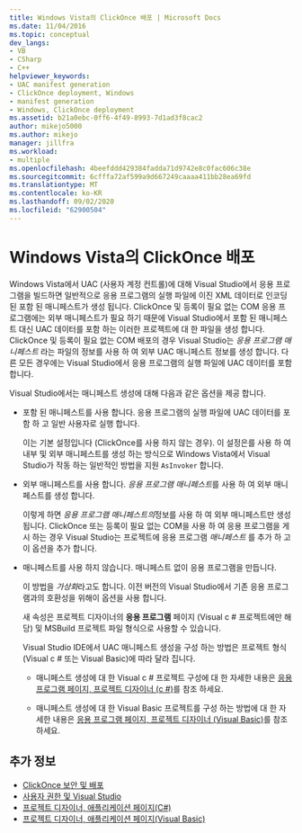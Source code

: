 ```yaml
---
title: Windows Vista의 ClickOnce 배포 | Microsoft Docs
ms.date: 11/04/2016
ms.topic: conceptual
dev_langs:
- VB
- CSharp
- C++
helpviewer_keywords:
- UAC manifest generation
- ClickOnce deployment, Windows
- manifest generation
- Windows, ClickOnce deployment
ms.assetid: b21a0ebc-0ff6-4f49-8993-7d1ad3f8cac2
author: mikejo5000
ms.author: mikejo
manager: jillfra
ms.workload:
- multiple
ms.openlocfilehash: 4beefddd429384fadda71d9742e8c0fac606c38e
ms.sourcegitcommit: 6cfffa72af599a9d667249caaaa411bb28ea69fd
ms.translationtype: MT
ms.contentlocale: ko-KR
ms.lasthandoff: 09/02/2020
ms.locfileid: "62900504"
---
```

# <a name="clickonce-deployment-on-windows-vista"></a>Windows Vista의 ClickOnce 배포

Windows Vista에서 UAC (사용자 계정 컨트롤)에 대해 Visual Studio에서 응용 프로그램을 빌드하면 일반적으로 응용 프로그램의 실행 파일에 이진 XML 데이터로 인코딩된 포함 된 매니페스트가 생성 됩니다.  ClickOnce 및 등록이 필요 없는 COM 응용 프로그램에는 외부 매니페스트가 필요 하기 때문에 Visual Studio에서 포함 된 매니페스트 대신 UAC 데이터를 포함 하는 이러한 프로젝트에 대 한 파일을 생성 합니다. ClickOnce 및 등록이 필요 없는 COM 배포의 경우 Visual Studio는 *응용 프로그램 매니페스트* 라는 파일의 정보를 사용 하 여 외부 UAC 매니페스트 정보를 생성 합니다. 다른 모든 경우에는 Visual Studio에서 응용 프로그램의 실행 파일에 UAC 데이터를 포함 합니다.

Visual Studio에서는 매니페스트 생성에 대해 다음과 같은 옵션을 제공 합니다.

- 포함 된 매니페스트를 사용 합니다. 응용 프로그램의 실행 파일에 UAC 데이터를 포함 하 고 일반 사용자로 실행 합니다.

   이는 기본 설정입니다 (ClickOnce를 사용 하지 않는 경우). 이 설정은를 사용 하 여 내부 및 외부 매니페스트를 생성 하는 방식으로 Windows Vista에서 Visual Studio가 작동 하는 일반적인 방법을 지원 `AsInvoker` 합니다.

- 외부 매니페스트를 사용 합니다. *응용 프로그램 매니페스트*를 사용 하 여 외부 매니페스트를 생성 합니다.

   이렇게 하면 *응용 프로그램 매니페스트의*정보를 사용 하 여 외부 매니페스트만 생성 됩니다. ClickOnce 또는 등록이 필요 없는 COM을 사용 하 여 응용 프로그램을 게시 하는 경우 Visual Studio는 프로젝트에 응용 프로그램 *매니페스트* 를 추가 하 고이 옵션을 추가 합니다.

- 매니페스트를 사용 하지 않습니다. 매니페스트 없이 응용 프로그램을 만듭니다.

   이 방법을 *가상화*라고도 합니다. 이전 버전의 Visual Studio에서 기존 응용 프로그램과의 호환성을 위해이 옵션을 사용 합니다.

  새 속성은 프로젝트 디자이너의 **응용 프로그램** 페이지 (Visual c # 프로젝트에만 해당) 및 MSBuild 프로젝트 파일 형식으로 사용할 수 있습니다.

  Visual Studio IDE에서 UAC 매니페스트 생성을 구성 하는 방법은 프로젝트 형식 (Visual c # 또는 Visual Basic)에 따라 달라 집니다.

  * 매니페스트 생성에 대 한 Visual c # 프로젝트 구성에 대 한 자세한 내용은 [응용 프로그램 페이지, 프로젝트 디자이너 (c #)](../ide/reference/application-page-project-designer-csharp.md)를 참조 하세요.

  * 매니페스트 생성에 대 한 Visual Basic 프로젝트를 구성 하는 방법에 대 한 자세한 내용은 [응용 프로그램 페이지, 프로젝트 디자이너 (Visual Basic)](../ide/reference/application-page-project-designer-visual-basic.md)를 참조 하세요.

## <a name="see-also"></a>추가 정보
- [ClickOnce 보안 및 배포](../deployment/clickonce-security-and-deployment.md)
- [사용자 권한 및 Visual Studio](https://msdn.microsoft.com/library/d5c55084-1e7b-4b61-b478-137db01c0fc0)
- [프로젝트 디자이너, 애플리케이션 페이지(C#)](../ide/reference/application-page-project-designer-csharp.md)
- [프로젝트 디자이너, 애플리케이션 페이지(Visual Basic)](../ide/reference/application-page-project-designer-visual-basic.md)